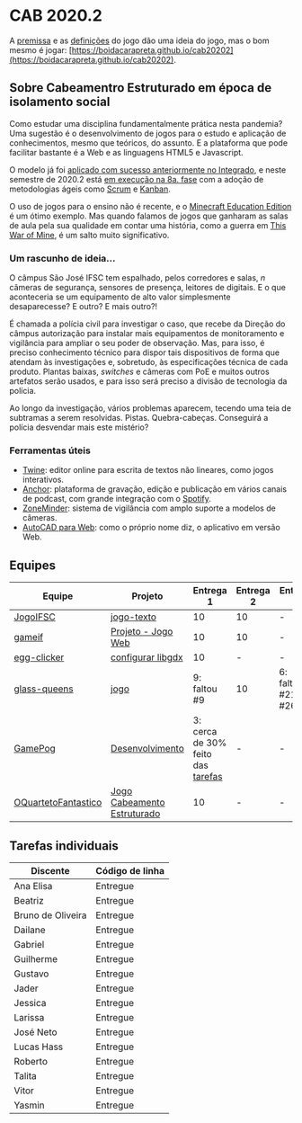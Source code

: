 # CAB 2020.2

A [premissa](https://github.com/boidacarapreta/cab20202/blob/main/premissa.md) e as [definições](https://github.com/boidacarapreta/cab20202/blob/main/definições.md) do jogo dão uma ideia do jogo, mas o bom mesmo é jogar: [https://boidacarapreta.github.io/cab20202](https://boidacarapreta.github.io/cab20202).

## Sobre Cabeamentro Estruturado em época de isolamento social

Como estudar uma disciplina fundamentalmente prática nesta pandemia? Uma sugestão é o desenvolvimento de jogos para o estudo e aplicação de conhecimentos, mesmo que teóricos, do assunto. E a plataforma que pode facilitar bastante é a Web e as linguagens HTML5 e Javascript.

O modelo já foi [aplicado com sucesso anteriormente no Integrado](https://github.com/boidacarapreta/catalogo-de-jogos#no-ifsc-c%C3%A2mpus-s%C3%A3o-jos%C3%A9), e neste semestre de 2020.2 está [em execução na 8a. fase](https://github.com/boidacarapreta/arc20202) com a adoção de metodologias ágeis como [Scrum](https://github.com/boidacarapreta/arc20202/milestones?direction=asc&sort=due_date&state=open) e [Kanban](https://github.com/boidacarapreta/arc20202/projects/1).

O uso de jogos para o ensino não é recente, e o [Minecraft Education Edition](https://education.minecraft.net/) é um ótimo exemplo. Mas quando falamos de jogos que ganharam as salas de aula pela sua qualidade em contar uma história, como a guerra em [This War of Mine](https://notesfrompoland.com/2020/06/18/poland-puts-computer-game-this-war-of-mine-on-school-reading-list/), é um salto muito significativo.

### Um rascunho de ideia...

O câmpus São José IFSC tem espalhado, pelos corredores e salas, _n_ câmeras de segurança, sensores de presença, leitores de digitais. E o que aconteceria se um equipamento de alto valor simplesmente desaparecesse? E outro? E mais outro?!

É chamada a polícia civil para investigar o caso, que recebe da Direção do câmpus autorização para instalar mais equipamentos de monitoramento e vigilância para ampliar o seu poder de observação. Mas, para isso, é preciso conhecimento técnico para dispor tais dispositivos de forma que atendam às investigações e, sobretudo, às especificações técnica de cada produto. Plantas baixas, _switches_ e câmeras com PoE e muitos outros artefatos serão usados, e para isso será preciso a divisão de tecnologia da polícia.

Ao longo da investigação, vários problemas aparecem, tecendo uma teia de subtramas a serem resolvidas. Pistas. Quebra-cabeças. Conseguirá a polícia desvendar mais este mistério?

### Ferramentas úteis

- [Twine](https://twinery.org): editor online para escrita de textos não lineares, como jogos interativos.
- [Anchor](https://anchor.fm): plataforma de gravação, edição e publicação em vários canais de podcast, com grande integração com o [Spotify](https://spotify.com).
- [ZoneMinder](https://zoneminder.com/): sistema de vigilância com amplo suporte a modelos de câmeras.
- [AutoCAD para Web](https://web.autocad.com/): como o próprio nome diz, o aplicativo em versão Web.

## Equipes

| Equipe                                                        | Projeto                                                                                   | Entrega 1                                                                                            | Entrega 2 | Entrega 3             |
| ------------------------------------------------------------- | ----------------------------------------------------------------------------------------- | ---------------------------------------------------------------------------------------------------- | --------- | --------------------- |
| [JogoIFSC](https://github.com/JogoIFSC)                       | [jogo-texto](https://github.com/JogoIFSC/jogo-texto/projects/1)                           | 10                                                                                                   | 10        | -                     |
| [gameif](https://github.com/gameif)                           | [Projeto - Jogo Web](https://github.com/gameif/jogo-web/projects/1)                       | 10                                                                                                   | 10        | -                     |
| [egg-clicker](https://github.com/darkzone2/egg-clicker)       | [configurar libgdx](https://github.com/darkzone2/egg-clicker/projects/1)                  | 10                                                                                                   | -         | -                     |
| [glass-queens](https://github.com/glass-queens)               | [jogo](https://github.com/glass-queens/jogoweb/projects/5)                                | 9: faltou #9                                                                                         | 10        | 6: faltaram #21 e #26 |
| [GamePog](https://github.com/GamePog)                         | [Desenvolvimento](https://github.com/GamePog/GamePog/projects/1)                          | 3: cerca de 30% feito das [tarefas](https://github.com/boidacarapreta/cab20202/milestone/1?closed=1) | -         | -                     |
| [OQuartetoFantastico](https://github.com/OQuartetoFantastico) | [Jogo Cabeamento Estruturado](https://github.com/OQuartetoFantastico/jogo-web/projects/2) | 10                                                                                                   | -         | -                     |

## Tarefas individuais

| Discente          | Código de linha |
| ----------------- | --------------- |
| Ana Elisa         | Entregue        |
| Beatriz           | Entregue        |
| Bruno de Oliveira | Entregue        |
| Dailane           | Entregue        |
| Gabriel           | Entregue        |
| Guilherme         | Entregue        |
| Gustavo           | Entregue        |
| Jader             | Entregue        |
| Jessica           | Entregue        |
| Larissa           | Entregue        |
| José Neto         | Entregue        |
| Lucas Hass        | Entregue        |
| Roberto           | Entregue        |
| Talita            | Entregue        |
| Vitor             | Entregue        |
| Yasmin            | Entregue        |
